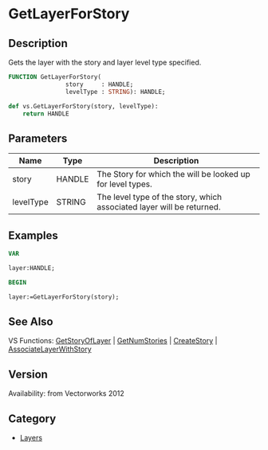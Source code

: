 # GetLayerForStory

## Description
Gets the layer with the story and layer level type specified.

```pascal
FUNCTION GetLayerForStory(
				story     : HANDLE;
				levelType : STRING): HANDLE;
```

```python
def vs.GetLayerForStory(story, levelType):
    return HANDLE
```

## Parameters
|Name|Type|Description|
|---|---|---|
|story|HANDLE|The Story for which the will be looked up for level types.|
|levelType|STRING|The level type of the story, which associated layer will be returned.|

## Examples
```pascal
VAR

layer:HANDLE;

BEGIN

layer:=GetLayerForStory(story);
```

## See Also
VS Functions:
[GetStoryOfLayer](GetStoryOfLayer.md) 
| [GetNumStories](GetNumStories.md) 
| [CreateStory](CreateStory.md) 
| [AssociateLayerWithStory](AssociateLayerWithStory.md)

## Version
Availability: from Vectorworks 2012

## Category
* [Layers](../Categories/Layers.md)
